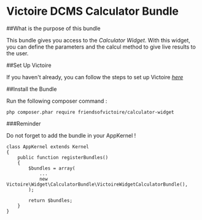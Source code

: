 Victoire DCMS Calculator Bundle
============

##What is the purpose of this bundle

This bundle gives you access to the *Calculator Widget*.
With this widget, you can define the parameters and the calcul method to give live results to the user.

##Set Up Victoire

If you haven't already, you can follow the steps to set up Victoire *[here](https://github.com/Victoire/victoire/blob/master/setup.md)*

##Install the Bundle

Run the following composer command :

    php composer.phar require friendsofvictoire/calculator-widget

###Reminder

Do not forget to add the bundle in your AppKernel !

    class AppKernel extends Kernel
    {
        public function registerBundles()
        {
            $bundles = array(
                ...
                new Victoire\Widget\CalculatorBundle\VictoireWidgetCalculatorBundle(),
            );

            return $bundles;
        }
    }


